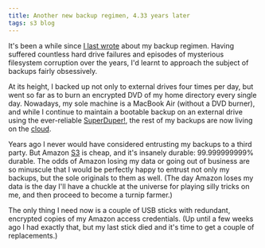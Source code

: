 ```yaml
---
title: Another new backup regimen, 4.33 years later
tags: s3 blog
---
```


It's been a while since [I last wrote](http://www.wincent.com/a/about/wincent/weblog/archives/2007/07/new_backup_regi.php) about my backup regimen. Having suffered countless hard drive failures and episodes of mysterious filesystem corruption over the years, I'd learnt to approach the subject of backups fairly obsessively.

At its height, I backed up not only to external drives four times per day, but went so far as to burn an encrypted DVD of my home directory every single day. Nowadays, my sole machine is a MacBook Air (without a DVD burner), and while I continue to maintain a bootable backup on an external drive using the ever-reliable [SuperDuper!](/wiki/SuperDuper%21), the rest of my backups are now living on the [cloud](/wiki/cloud).

Years ago I never would have considered entrusting my backups to a third party. But Amazon [S3](/wiki/S3) is cheap, and it's insanely durable: 99.999999999% durable. The odds of Amazon losing my data or going out of business are so minuscule that I would be perfectly happy to entrust not only my backups, but the sole originals to them as well. (The day Amazon loses my data is the day I'll have a chuckle at the universe for playing silly tricks on me, and then proceed to become a turnip farmer.)

The only thing I need now is a couple of USB sticks with redundant, encrypted copies of my Amazon access credentials. (Up until a few weeks ago I had exactly that, but my last stick died and it's time to get a couple of replacements.)

